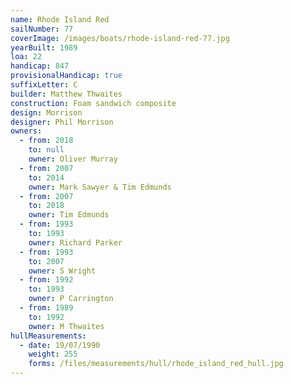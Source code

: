 ```yaml
---
name: Rhode Island Red
sailNumber: 77
coverImage: /images/boats/rhode-island-red-77.jpg
yearBuilt: 1989
loa: 22
handicap: 847
provisionalHandicap: true
suffixLetter: C
builder: Matthew Thwaites
construction: Foam sandwich composite
design: Morrison
designer: Phil Morrison
owners:
  - from: 2018
    to: null
    owner: Oliver Murray
  - from: 2007
    to: 2014
    owner: Mark Sawyer & Tim Edmunds
  - from: 2007
    to: 2018
    owner: Tim Edmunds
  - from: 1993
    to: 1993
    owner: Richard Parker
  - from: 1993
    to: 2007
    owner: S Wright
  - from: 1992
    to: 1993
    owner: P Carrington
  - from: 1989
    to: 1992
    owner: M Thwaites
hullMeasurements:
  - date: 19/07/1990
    weight: 255
    forms: /files/measurements/hull/rhode_island_red_hull.jpg
---
```

